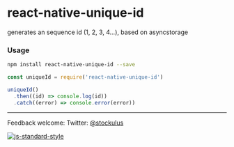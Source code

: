 react-native-unique-id
====
generates an sequence id (1, 2, 3, 4...), based on asyncstorage

### Usage

```bash
npm install react-native-unique-id --save
```

```js
const uniqueId = require('react-native-unique-id')

uniqueId()
  .then((id) => console.log(id))
  .catch((error) => console.error(error))

```

---
Feedback welcome:
Twitter: [@stockulus](https://twitter.com/stockulus)

[![js-standard-style](https://img.shields.io/badge/code%20style-standard-brightgreen.svg?style=flat)](http://standardjs.com/)
